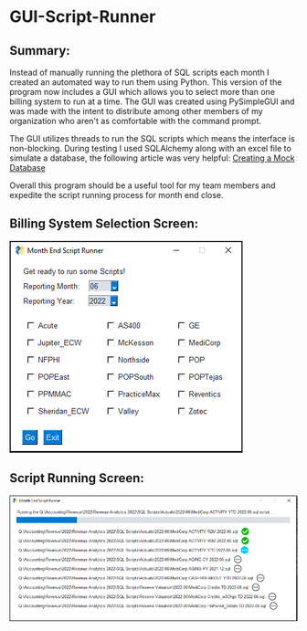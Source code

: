 # GUI-Script-Runner

## Summary:

Instead of manually running the plethora of SQL scripts each month I created an automated way to run them using Python. This version of the program now includes a GUI which allows you to select more than one billing system to run at a time. The GUI was created using PySimpleGUI and was made with the intent to distribute among other members of my organization who aren't as comfortable with the command prompt.

The GUI utilizes threads to run the SQL scripts which means the interface is non-blocking. During testing I used SQLAlchemy along with an excel file to simulate a database, the following article was very helpful:
[Creating a Mock Database](https://blog.devgenius.io/creating-a-mock-database-for-unittesting-in-python-is-easier-than-you-think-c458e747224b)

Overall this program should be a useful tool for my team members and expedite the script running process for month end close.

## Billing System Selection Screen:

![First Screen](https://github.com/itsderek/GUI-Script-Runner/blob/main/first_screen.PNG?raw=TRUE)

## Script Running Screen:

![Second Screen](https://github.com/itsderek/GUI-Script-Runner/blob/main/second_screen.PNG?raw=TRUE)
